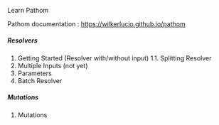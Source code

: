 Learn Pathom

Pathom documentation : https://wilkerlucio.github.io/pathom

##### Resolvers
1. Getting Started (Resolver with/without input)
1.1. Splitting Resolver
2. Multiple Inputs (not yet)
3. Parameters
4. Batch Resolver

##### Mutations
1. Mutations